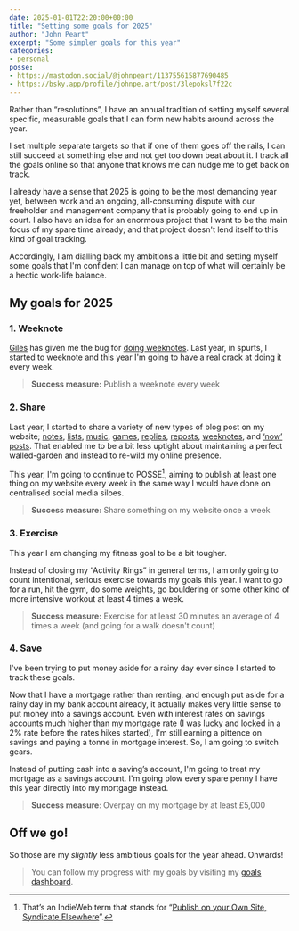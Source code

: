 ```yaml
---
date: 2025-01-01T22:20:00+00:00
title: "Setting some goals for 2025"
author: "John Peart"
excerpt: "Some simpler goals for this year"
categories:
- personal
posse:
- https://mastodon.social/@johnpeart/113755615877690485
- https://bsky.app/profile/johnpe.art/post/3lepoksl7f22c
---
```


Rather than “resolutions”, I have an annual tradition of setting myself several specific, measurable goals that I can form new habits around across the year.

I set multiple separate targets so that if one of them goes off the rails, I can still succeed at something else and not get too down beat about it. I track all the goals online so that anyone that knows me can nudge me to get back on track.

I already have a sense that 2025 is going to be the most demanding year yet, between work and an ongoing, all-consuming dispute with our freeholder and management company that is probably going to end up in court. I also have an idea for an enormous project that I want to be the main focus of my spare time already; and that project doesn't lend itself to this kind of goal tracking.

Accordingly, I am dialling back my ambitions a little bit and setting myself some goals that I'm confident I can manage on top of what will certainly be a hectic work-life balance. 

## My goals for 2025

### 1. Weeknote

[Giles](//gilest.org) has given me the bug for [doing weeknotes](//doingweeknotes.com). Last year, in spurts, I started to weeknote and this year I'm going to have a real crack at doing it every week.

> **Success measure:** Publish a weeknote every week

### 2. Share

Last year, I started to share a variety of new types of blog post on my website; [notes](/notes), [lists](/lists), [music](/music), [games](/games), [replies](/replies), [reposts](reposts), [weeknotes](/weeknotes), and [‘now’ posts](/now). That enabled me to be a bit less uptight about maintaining a perfect walled-garden and instead to re-wild my online presence.

This year, I'm going to continue to POSSE[^posse], aiming to publish at least one thing on my website every week in the same way I would have done on centralised social media siloes.

[^posse]: That’s an IndieWeb term that stands for “[Publish on your Own Site, Syndicate Elsewhere](https://indieweb.org/POSSE)”.

> **Success measure:** Share something on my website once a week

### 3. Exercise

This year I am changing my fitness goal to be a bit tougher.

Instead of closing my “Activity Rings” in general terms, I am only going to count intentional, serious exercise towards my goals this year. I want to go for a run, hit the gym, do some weights, go bouldering or some other kind of more intensive workout at least 4 times a week.

> **Success measure:** Exercise for at least 30 minutes an average of 4 times a week (and going for a walk doesn't count)

### 4. Save

I've been trying to put money aside for a rainy day ever since I started to track these goals. 

Now that I have a mortgage rather than renting, and enough put aside for a rainy day in my bank account already, it actually makes very little sense to put money into a savings account. Even with interest rates on savings accounts much higher than my mortgage rate (I was lucky and locked in a 2% rate before the rates hikes started), I'm still earning a pittence on savings and paying a tonne in mortgage interest. So, I am going to switch gears. 

Instead of putting cash into a saving’s account, I'm going to treat my mortgage as a savings account. I'm going plow every spare penny I have this year directly into my mortgage instead.

> **Success measure**: Overpay on my mortgage by at least £5,000

## Off we go! 

So those are my *slightly* less ambitious goals for the year ahead. Onwards!

> You can follow my progress with my goals by visiting my [goals dashboard](/goals/).
